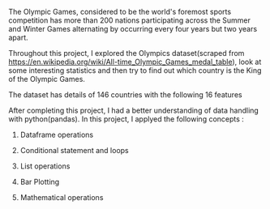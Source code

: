 The Olympic Games, considered to be the world's foremost sports competition has more than 200 nations participating across the Summer and Winter Games alternating by occurring every four years but two years apart.

Throughout this project, I explored the Olympics dataset(scraped from https://en.wikipedia.org/wiki/All-time_Olympic_Games_medal_table), look at some interesting statistics and then try to find out which country is the King of the Olympic Games.

The dataset has details of 146 countries with the following 16 features

After completing this project, I had a better understanding of data handling with python(pandas). In this project, I applyed the following concepts :

1. Dataframe operations

2. Conditional statement and loops

3. List operations

4. Bar Plotting

5. Mathematical operations
